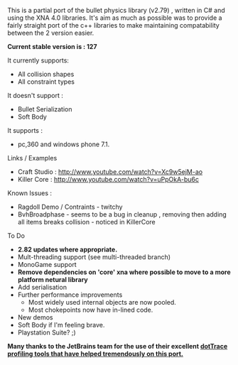 This is a partial port of the bullet physics library (v2.79) , written in C# and using the XNA 4.0 libraries. It's aim as much as possible was to provide a fairly straight port of the c++ libraries to make maintaining compatability between the 2 version easier.

**Current stable version is : 127**


It currently supports:
  * All collision shapes
  * All constraint types

It doesn't support :

  * Bullet Serialization
  * Soft Body

It supports :

  * pc,360 and windows phone 7.1.


Links / Examples
  * Craft Studio : http://www.youtube.com/watch?v=Xc9w5ejM-ao
  * Killer Core : http://www.youtube.com/watch?v=uPpOkA-bu6c


Known Issues :
  * Ragdoll Demo / Contraints - twitchy
  * BvhBroadphase - seems to be a bug in cleanup , removing then adding all items breaks collision - noticed in KillerCore

To Do
  * **2.82 updates where appropriate.**
  * Mult-threading support  (see multi-threaded branch)
  * MonoGame support
  * **Remove dependencies on 'core' xna where possible to move to a more platform netural library**
  * Add serialisation
  * Further performance improvements
    * Most widely used internal objects are now pooled.
    * Most chokepoints now have in-lined code.
  * New demos
  * Soft Body if I'm feeling brave.
  * Playstation Suite? ;)


**Many thanks to the JetBrains team for the use of their excellent [dotTrace profiling tools that have helped tremendously  on this port.](http://www.jetbrains.com/profiler/)**